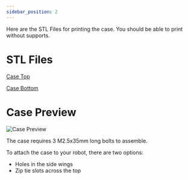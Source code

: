 ```yaml
---
sidebar_position: 2
---
```

Here are the STL Files for printing the case. You should be able to print without supports. 


# STL Files

[Case Top](./2025-08-08-Case-STL-Files/Case-top.stl)

[Case Bottom](./Case-STL-Files/Case-bottom.stl)

# Case Preview 
![Case Preview](./Case-STL-Files/case.jpg)

The case requires 3 M2.5x35mm long bolts to assemble. 

To attach the case to your robot, there are two options:
- Holes in the side wings
- Zip tie slots across the top

